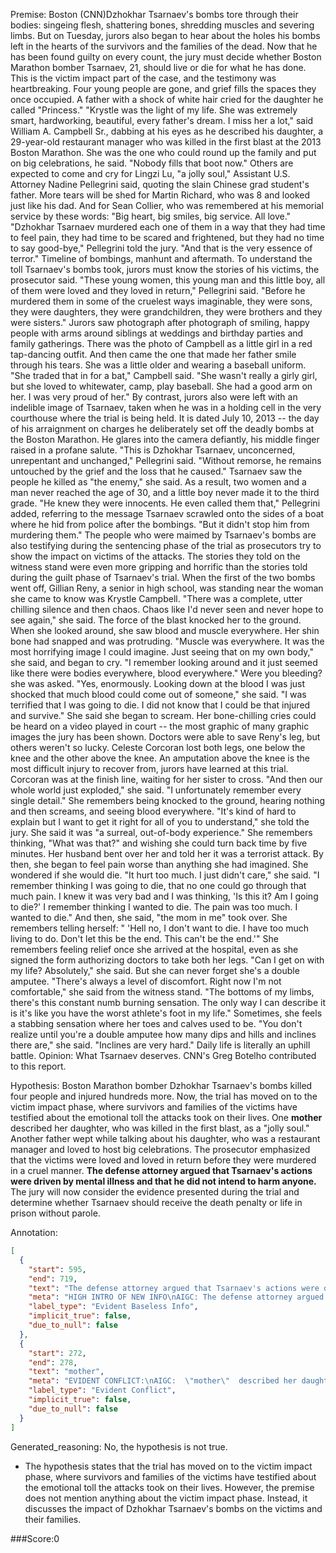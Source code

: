 
Premise:
Boston (CNN)Dzhokhar Tsarnaev's bombs tore through their bodies: singeing flesh, shattering bones, shredding muscles and severing limbs. But on Tuesday, jurors also began to hear about the holes his bombs left in the hearts of the survivors and the families of the dead. Now that he has been found guilty on every count, the jury must decide whether Boston Marathon bomber Tsarnaev, 21, should live or die for what he has done. This is the victim impact part of the case, and the testimony was heartbreaking. Four young people are gone, and grief fills the spaces they once occupied. A father with a shock of white hair cried for the daughter he called "Princess." "Krystle was the light of my life. She was extremely smart, hardworking, beautiful, every father's dream. I miss her a lot," said William A. Campbell Sr., dabbing at his eyes as he described his daughter, a 29-year-old restaurant manager who was killed in the first blast at the 2013 Boston Marathon. She was the one who could round up the family and put on big celebrations, he said. "Nobody fills that boot now." Others are expected to come and cry for Lingzi Lu, "a jolly soul," Assistant U.S. Attorney Nadine Pellegrini said, quoting the slain Chinese grad student's father. More tears will be shed for Martin Richard, who was 8 and looked just like his dad. And for Sean Collier, who was remembered at his memorial service by these words: "Big heart, big smiles, big service. All love." "Dzhokhar Tsarnaev murdered each one of them in a way that they had time to feel pain, they had time to be scared and frightened, but they had no time to say good-bye," Pellegrini told the jury. "And that is the very essence of terror." Timeline of bombings, manhunt and aftermath. To understand the toll Tsarnaev's bombs took, jurors must know the stories of his victims, the prosecutor said. "These young women, this young man and this little boy, all of them were loved and they loved in return," Pellegrini said. "Before he murdered them in some of the cruelest ways imaginable, they were sons, they were daughters, they were grandchildren, they were brothers and they were sisters." Jurors saw photograph after photograph of smiling, happy people with arms around siblings at weddings and birthday parties and family gatherings. There was the photo of Campbell as a little girl in a red tap-dancing outfit. And then came the one that made her father smile through his tears. She was a little older and wearing a baseball uniform. "She traded that in for a bat," Campbell said. "She wasn't really a girly girl, but she loved to whitewater, camp, play baseball. She had a good arm on her. I was very proud of her." By contrast, jurors also were left with an indelible image of Tsarnaev, taken when he was in a holding cell in the very courthouse where the trial is being held. It is dated July 10, 2013 -- the day of his arraignment on charges he deliberately set off the deadly bombs at the Boston Marathon. He glares into the camera defiantly, his middle finger raised in a profane salute. "This is Dzhokhar Tsarnaev, unconcerned, unrepentant and unchanged," Pellegrini said. "Without remorse, he remains untouched by the grief and the loss that he caused." Tsarnaev saw the people he killed as "the enemy," she said. As a result, two women and a man never reached the age of 30, and a little boy never made it to the third grade. "He knew they were innocents. He even called them that," Pellegrini added, referring to the message Tsarnaev scrawled onto the sides of a boat where he hid from police after the bombings. "But it didn't stop him from murdering them." The people who were maimed by Tsarnaev's bombs are also testifying during the sentencing phase of the trial as prosecutors try to show the impact on victims of the attacks. The stories they told on the witness stand were even more gripping and horrific than the stories told during the guilt phase of Tsarnaev's trial. When the first of the two bombs went off, Gillian Reny, a senior in high school, was standing near the woman she came to know was  Krystle Campbell. "There was a complete, utter chilling silence and then chaos. Chaos like I'd never seen and never hope to see again," she said. The force of the blast knocked her to the ground. When she looked around, she saw blood and muscle everywhere. Her shin bone had snapped and was protruding. "Muscle was everywhere. It was the most horrifying image I could imagine. Just seeing that on my own body," she said, and began to cry. "I remember looking around and it just seemed like there were bodies everywhere, blood everywhere." Were you bleeding? she was asked. "Yes, enormously. Looking down at the blood I was just shocked that much blood could come out of someone," she said. "I was terrified that I was going to die. I did not know that I could be that injured and survive." She said she began to scream. Her bone-chilling cries could be heard on a video played in court -- the most graphic of many graphic images the jury has been shown. Doctors were able to save Reny's leg, but others weren't so lucky. Celeste Corcoran lost both legs, one below the knee and the other above the knee. An amputation above the knee is the most difficult injury to recover from, jurors have learned at this trial. Corcoran was at the finish line, waiting for her sister to cross. "And then our whole world just exploded," she said. "I unfortunately remember every single detail." She remembers being knocked to the ground, hearing nothing and then screams, and seeing blood everywhere. "It's kind of hard to explain but I want to get it right for all of you to understand," she told the jury. She said it was "a surreal, out-of-body experience."  She remembers thinking, "What was that?" and wishing she could turn back time by five minutes. Her husband bent over her and told her it was a terrorist attack. By then, she began to feel pain worse than anything she had imagined. She wondered if she would die. "It hurt too much. I just didn't care," she said. "I remember thinking I was going to die, that no one could go through that much pain.  I knew it was very bad and I was thinking, 'Is this it? Am I going to die?' I remember thinking I wanted to die. The pain was too much. I wanted to die." And then, she said, "the mom in me" took over. She remembers telling herself: " 'Hell no, I don't want to die. I have too much living to do. Don't let this be the end. This can't be the end.'" She remembers feeling relief once she arrived at the hospital, even as she signed the form authorizing doctors to take both her legs. "Can I get on with my life? Absolutely," she said. But she can never forget she's a double amputee. "There's always a level of discomfort. Right now I'm not comfortable," she said from the witness stand. "The bottoms of my limbs, there's this constant numb burning sensation. The only way I can describe it is it's like you have the worst athlete's foot in my life." Sometimes, she feels a stabbing sensation where her toes and calves used to be. "You don't realize until you're a double amputee how many dips and hills and inclines there are," she said. "Inclines are very hard." Daily life is literally an uphill battle. Opinion: What Tsarnaev deserves. CNN's Greg Botelho contributed to this report.


Hypothesis:
Boston Marathon bomber Dzhokhar Tsarnaev's bombs killed four people and injured hundreds more. Now, the trial has moved on to the victim impact phase, where survivors and families of the victims have testified about the emotional toll the attacks took on their lives. One **mother** described her daughter, who was killed in the first blast, as a "jolly soul." Another father wept while talking about his daughter, who was a restaurant manager and loved to host big celebrations. The prosecutor emphasized that the victims were loved and loved in return before they were murdered in a cruel manner. **The defense attorney argued that Tsarnaev's actions were driven by mental illness and that he did not intend to harm anyone.** The jury will now consider the evidence presented during the trial and determine whether Tsarnaev should receive the death penalty or life in prison without parole.

Annotation:
```json
[
  {
    "start": 595,
    "end": 719,
    "text": "The defense attorney argued that Tsarnaev's actions were driven by mental illness and that he did not intend to harm anyone.",
    "meta": "HIGH INTRO OF NEW INFO\nAIGC: The defense attorney argued that Tsarnaev's actions were driven by mental illness and that he did not intend to harm anyone. \nOriginal: This is not mentioned in the source content.",
    "label_type": "Evident Baseless Info",
    "implicit_true": false,
    "due_to_null": false
  },
  {
    "start": 272,
    "end": 278,
    "text": "mother",
    "meta": "EVIDENT CONFLICT:\nAIGC:  \"mother\"  described her daughter as a \"jolly soul\"\nOriginal: cry for Lingzi Lu, \"a jolly soul,\" Assistant U.S. Attorney Nadine Pellegrini said, quoting the slain Chinese grad student's \"father.\" \n",
    "label_type": "Evident Conflict",
    "implicit_true": false,
    "due_to_null": false
  }
]
```

Generated_reasoning:
No, the hypothesis is not true. 
- The hypothesis states that the trial has moved on to the victim impact phase, where survivors and families of the victims have testified about the emotional toll the attacks took on their lives. However, the premise does not mention anything about the victim impact phase. Instead, it discusses the impact of Dzhokhar Tsarnaev's bombs on the victims and their families.

###Score:0
